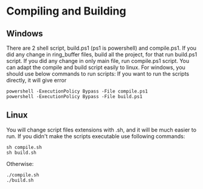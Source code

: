 # Compiling and Building
## Windows
There are 2 shell script, build.ps1 (ps1 is powershell) and compile.ps1. If you did any change in ring_buffer files,
build all the project, for that run build.ps1 script. If you did any change in only main file, run compile.ps1 script.
You can adapt the compile and build script easily to linux. For windows, you should use below commands to run scripts:
If you want to run the scripts directly, it will give error
```
powershell -ExecutionPolicy Bypass -File compile.ps1
powershell -ExecutionPolicy Bypass -File build.ps1
```

## Linux
You will change script files extensions with .sh, and it will be much easier to run. If you didn't make the scripts executable
use following commands:
```
sh compile.sh
sh build.sh
```
Otherwise:
```
./compile.sh
./build.sh
```